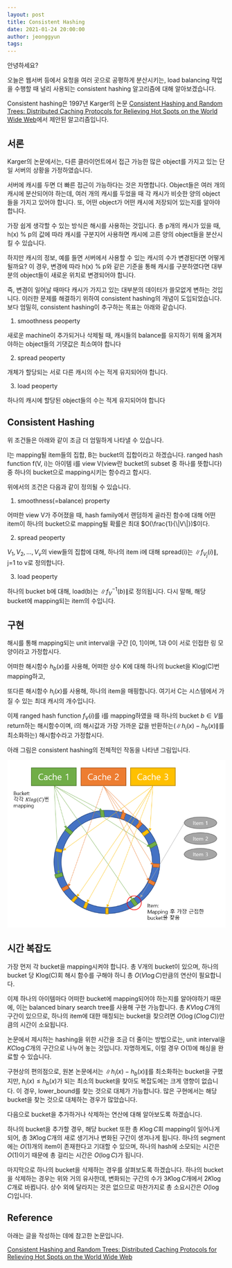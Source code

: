```yaml
---
layout: post
title: Consistent Hashing
date: 2021-01-24 20:00:00
author: jeonggyun
tags:
---
```


안녕하세요?

오늘은 웹서버 등에서 요청을 여러 곳으로 공평하게 분산시키는, load balancing 작업을 수행할 때 널리 사용되는 consistent hashing 알고리즘에 대해 알아보겠습니다.

Consistent hashing은 1997년 Karger의 논문 [Consistent Hashing and Random Trees: Distributed Caching Protocols for Relieving Hot Spots on the World Wide Web](https://dl.acm.org/doi/pdf/10.1145/258533.258660)에서 제안된 알고리즘입니다.

## 서론

Karger의 논문에서는, 다른 클라이언트에서 접근 가능한 많은 object를 가지고 있는 단일 서버의 상황을 가정하였습니다.

서버에 캐시를 두면 더 빠른 접근이 가능하다는 것은 자명합니다. Object들은 여러 개의 캐시에 분산되어야 하는데, 여러 개의 캐시를 두었을 때 각 캐시가 비슷한 양의 object들을 가지고 있어야 합니다. 또, 어떤 object가 어떤 캐시에 저장되어 있는지를 알아야 합니다.

가장 쉽게 생각할 수 있는 방식은 해시를 사용하는 것입니다. 총 p개의 캐시가 있을 때, h(x) % p의 값에 따라 캐시를 구분지어 사용하면 캐시에 고른 양의 object들을 분산시킬 수 있습니다.

하지만 캐시의 정보, 예를 들면 서버에서 사용할 수 있는 캐시의 수가 변경된다면 어떻게 될까요? 이 경우, 변경에 따라 h(x) % p와 같은 기준을 통해 캐시를 구분하였다면 대부분의 object들이 새로운 위치로 변경되어야 합니다.

즉, 변경이 일어날 때마다 캐시가 가지고 있는 대부분의 데이터가 쓸모없게 변하는 것입니다. 이러한 문제를 해결하기 위하여 consistent hashing의 개념이 도입되었습니다. 보다 엄밀히, consistent hashing이 추구하는 목표는 아래와 같습니다.

1) smoothness peoperty

새로운 machine이 추가되거나 삭제될 때, 캐시들의 balance를 유지하기 위해 옮겨져야하는 object들의 기댓값은 최소여야 합니다

2) spread peoperty

개체가 할당되는 서로 다른 캐시의 수는 적게 유지되어야 합니다.

3) load peoperty

하나의 캐시에 할당된 object들의 수는 적게 유지되어야 합니다

## Consistent Hashing

위 조건들은 아래와 같이 조금 더 엄밀하게 나타낼 수 있습니다.

I는 mapping될 item들의 집합, B는 bucket의 집합이라고 하겠습니다. ranged hash function f(V, i)는 아이템 i를 view V(view란 bucket의 subset 중 하나를 뜻합니다) 중 하나의 bucket으로 mapping시키는 함수라고 합시다.

위에서의 조건은 다음과 같이 정의될 수 있습니다.

1) smoothness(=balance) property

어떠한 view V가 주어졌을 때, hash family에서 랜덤하게 골라진 함수에 대해 어떤 item이 하나의 bucket으로 mapping될 확률은 최대 $O(\frac{1}{\|V\|})$이다.

2) spread peoperty

$V_1, V_2, ..., V_v$의 view들의 집합에 대해, 하나의 item i에 대해 spread(i)는 $\|f_{V_j}(i)\|$, j=1 to v로 정의합니다.

3) load peoperty

하나의 bucket b에 대해, load(b)는 $\|f_{V}^{-1}(b)\|$로 정의됩니다. 다시 말해, 해당 bucket에 mapping되는 item의 수입니다.

## 구현

해시를 통해 mapping되는 unit interval을 구간 [0, 1]이며, 1과 0이 서로 인접한 링 모양이라고 가정합시다.

어떠한 해시함수 $h_b(x)$를 사용해, 어떠한 상수 K에 대해 하나의 bucket을 Klog(C)번 mapping하고,

또다른 해시함수 $h_i(x)$를 사용해, 하나의 item을 매핑합니다. 여기서 C는 시스템에서 가질 수 있는 최대 캐시의 개수입니다.

이제 ranged hash function $f_V(i)$를 i를 mapping하였을 때 하나의 bucket $b \in V$를 return하는 해시함수이며, i의 해시값과 가장 가까운 값을 반환하는($\|h_i(x) - h_b(x)\|$를 최소화하는) 해시함수라고 가정합시다.

아래 그림은 consistent hashing의 전체적인 작동을 나타낸 그림입니다.

![consistent hashing의 동작](/assets/images/consistent-hashing/fig1.png)

## 시간 복잡도

가장 먼저 각 bucket을 mapping시켜야 합니다. 총 V개의 bucket이 있으며, 하나의 bucket 당 Klog(C)회 해시 함수를 구해야 하니 총 $O(V\log{C})$만큼의 연산이 필요합니다.

이제 하나의 아이템마다 어떠한 bucket에 mapping되어야 하는지를 알아야하기 때문에, 이는 balanced binary search tree를 사용해 구현 가능합니다. 총 $KV\log{C}$개의 구간이 있으므로, 하나의 item에 대한 매칭되는 bucket을 찾으려면 $O(\log{(C\log{C})})$만큼의 시간이 소요됩니다.

논문에서 제시하는 hashing을 위한 시간을 조금 더 줄이는 방법으로는, unit interval을 $KC\log{C}$개의 구간으로 나누어 놓는 것입니다. 자명하게도, 이럴 경우 O(1)에 해싱을 완료할 수 있습니다.

구현상의 편의점으로, 원본 논문에서는 $\|h_i(x) - h_b(x)\|$를 최소화하는 bucket을 구했지만, $h_i(x) \le h_b(x)$가 되는 최소의 bucket을 찾아도 복잡도에는 크게 영향이 없습니다. 이 경우, lower_bound를 찾는 것으로 대체가 가능합니다. 많은 구현에서는 해당 bucket을 찾는 것으로 대체하는 경우가 많았습니다.

다음으로 bucket을 추가하거나 삭제하는 연산에 대해 알아보도록 하겠습니다.

하나의 bucket을 추가할 경우, 해당 bucket 또한 총 $K\log{C}$회 mapping이 일어나게 되어, 총 $3K\log{C}$개의 새로 생기거나 변화된 구간이 생겨나게 됩니다. 하나의 segment에는 $O(1)$개의 item이 존재한다고 기대할 수 있으며, 하나의 hash에 소모되는 시간은 $O(1)$이기 때문에 총 걸리는 시간은 $O(\log{C})$가 됩니다.

마지막으로 하나의 bucket을 삭제하는 경우를 살펴보도록 하겠습니다. 하나의 bucket을 삭제하는 경우는 위와 거의 유사한데, 변화되는 구간의 수가 $3K\log{C}$개에서 $2K\log{C}$개로 바뀝니다. 상수 외에 달라지는 것은 없으므로 마찬가지로 총 소요시간은 $O(\log{C})$입니다.

## Reference

아래는 글을 작성하는 데에 참고한 논문입니다.

[Consistent Hashing and Random Trees: Distributed Caching Protocols for Relieving Hot Spots on the World Wide Web](https://dl.acm.org/doi/pdf/10.1145/258533.258660)